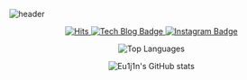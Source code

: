 ![header](https://capsule-render.vercel.app/api?type=cylinder&color=gradient&height=300&section=header&text=Welcome%20to%20Euijin%20GitHub&fontSize=50)

<p align="center">
  <a href="https://github.com/Eu1j1n">
    <img src="https://hits.seeyoufarm.com/api/count/incr/badge.svg?url=https%3A%2F%2Fgithub.com%2FEu1j1n&count_bg=%23002f6c&title_bg=%23002f6c&icon=&icon_color=%23E7E7E7&title=VISIT&edge_flat=false" alt="Hits" />
  </a>
  
  <a href="https://dmlwls7094.tistory.com">
    <img src="https://img.shields.io/badge/Tech%20Blog-555263?style=flat&logoColor=white" alt="Tech Blog Badge" />
  </a>
  
  <a href="https://www.instagram.com/e.jnn_/">
    <img src="https://img.shields.io/badge/-Instagram-%23E4405F?style=flat&logo=instagram&logoColor=white" alt="Instagram Badge" />
  </a>
</p>

<p align="center">
  <img src="https://github-readme-stats.vercel.app/api/top-langs/?username=Eu1j1n&layout=compact" alt="Top Languages" />
</p>




<p align="center">
  <img src="https://github-readme-stats.vercel.app/api?username=Eu1j1n&show_icons=true&theme=radical" alt="Eu1j1n's GitHub stats" />
</p>


